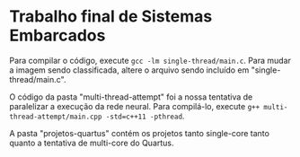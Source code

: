 # Trabalho final de Sistemas Embarcados

Para compilar o código, execute `gcc -lm single-thread/main.c`. Para mudar a imagem sendo classificada, altere o arquivo sendo incluído em "single-thread/main.c". 

O código da pasta "multi-thread-attempt" foi a nossa tentativa de paralelizar a execução da rede neural. Para compilá-lo, execute `g++ multi-thread-attempt/main.cpp -std=c++11 -pthread`.

A pasta "projetos-quartus" contém os projetos tanto single-core tanto quanto a tentativa de multi-core do Quartus.
